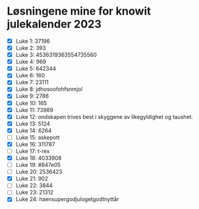 # Løsningene mine for knowit julekalender 2023

- [x] Luke 1: 37196
- [x] Luke 2: 393
- [x] Luke 3: 4536319363554735560
- [x] Luke 4: 969
- [x] Luke 5: 642344
- [x] Luke 6: 160
- [x] Luke 7: 23111
- [x] Luke 8: jdhosoofohfsnmjol
- [x] Luke 9: 2786
- [x] Luke 10: 165
- [x] Luke 11: 73989
- [x] Luke 12: ondskapen trives best i skyggene av likegyldighet og taushet.
- [x] Luke 13: 5124
- [x] Luke 14: 6264
- [ ] Luke 15: askepott
- [x] Luke 16: 311787
- [ ] Luke 17: t-rex
- [x] Luke 18: 4033908
- [ ] Luke 19: #847e05
- [ ] Luke 20: 2536423
- [x] Luke 21: 902
- [ ] Luke 22: 3844
- [ ] Luke 23: 21312
- [x] Luke 24: haensupergodjulogetgodtnyttår
